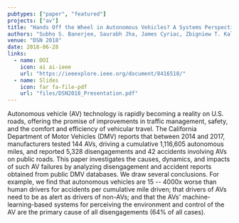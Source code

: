 ```yaml
---
pubtypes: ["paper", "featured"]
projects: ["av"]
title: "Hands Off the Wheel in Autonomous Vehicles? A Systems Perspective on over a Million Miles of Field Data"
authors: "Subho S. Banerjee, Saurabh Jha, James Cyriac, Zbigniew T. Kalbarczyk, and Ravishankar K. Iyer"
venue: "DSN 2018"
date: 2018-06-28
links:
  - name: DOI
    icon: ai ai-ieee
    url: "https://ieeexplore.ieee.org/document/8416518/"
  - name: Slides
    icon: far fa-file-pdf
    url: "files/DSN2018_Presentation.pdf"
---
```


Autonomous vehicle (AV) technology is rapidly becoming a reality on U.S. roads, offering the promise
of improvements in traffic management, safety, and the comfort and efficiency of vehicular travel.
The California Department of Motor Vehicles (DMV) reports that between 2014 and 2017, manufacturers
tested 144 AVs, driving a cumulative 1,116,605 autonomous miles, and reported 5,328 disengagements
and 42 accidents involving AVs on public roads. This paper investigates the causes, dynamics, and
impacts of such AV failures by analyzing disengagement and accident reports obtained from public DMV
databases. We draw several conclusions. For example, we find that autonomous vehicles are 15 --
4000x worse than human drivers for accidents per cumulative mile driven; that drivers of AVs need to
be as alert as drivers of non-AVs; and that the AVs' machine-learning-based systems for perceiving
the environment and control of the AV are the primary cause of all disengagements (64% of all
cases).
